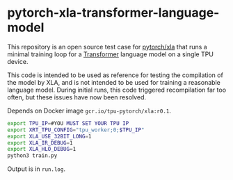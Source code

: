 # pytorch-xla-transformer-language-model
This repository is an open source test case for [pytorch/xla](https://github.com/pytorch/xla) that runs a minimal training loop for a [Transformer](https://arxiv.org/abs/1706.03762) language model on a single TPU device.

This code is intended to be used as reference for testing the compilation of the model by XLA, and is not intended to be used for training a reasonable language model. During initial runs, this code triggered recompilation far too often, but these issues have now been resolved. 

Depends on Docker image `gcr.io/tpu-pytorch/xla:r0.1`.

```bash
export TPU_IP=#YOU MUST SET YOUR TPU IP
export XRT_TPU_CONFIG="tpu_worker;0;$TPU_IP"
export XLA_USE_32BIT_LONG=1
export XLA_IR_DEBUG=1
export XLA_HLO_DEBUG=1
python3 train.py
```
Output is in `run.log`.

